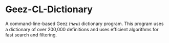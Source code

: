 # Geez-CL-Dictionary
A command-line-based Geez (ግዕዝ) dictionary program. This program uses a dictionary of over 200,000 definitions and uses efficient algorithms for fast search and filtering.
